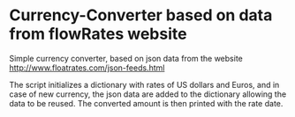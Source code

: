 # Currency-Converter based on data from flowRates website

Simple currency converter, based on json data from the website http://www.floatrates.com/json-feeds.html

The script initializes a dictionary with rates of US dollars and Euros, and in case of new currency, the json data are added to the dictionary allowing the data to be reused. The converted amount is then printed with the rate date.

